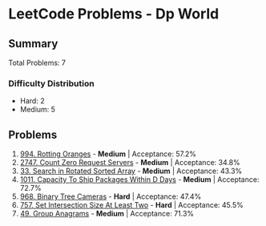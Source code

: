 # LeetCode Problems - Dp World

## Summary
Total Problems: 7

### Difficulty Distribution

- Hard: 2
- Medium: 5

## Problems

1. [994. Rotting Oranges](https://leetcode.com/problems/rotting-oranges/) - **Medium** | Acceptance: 57.2%
2. [2747. Count Zero Request Servers](https://leetcode.com/problems/count-zero-request-servers/) - **Medium** | Acceptance: 34.8%
3. [33. Search in Rotated Sorted Array](https://leetcode.com/problems/search-in-rotated-sorted-array/) - **Medium** | Acceptance: 43.3%
4. [1011. Capacity To Ship Packages Within D Days](https://leetcode.com/problems/capacity-to-ship-packages-within-d-days/) - **Medium** | Acceptance: 72.7%
5. [968. Binary Tree Cameras](https://leetcode.com/problems/binary-tree-cameras/) - **Hard** | Acceptance: 47.4%
6. [757. Set Intersection Size At Least Two](https://leetcode.com/problems/set-intersection-size-at-least-two/) - **Hard** | Acceptance: 45.5%
7. [49. Group Anagrams](https://leetcode.com/problems/group-anagrams/) - **Medium** | Acceptance: 71.3%